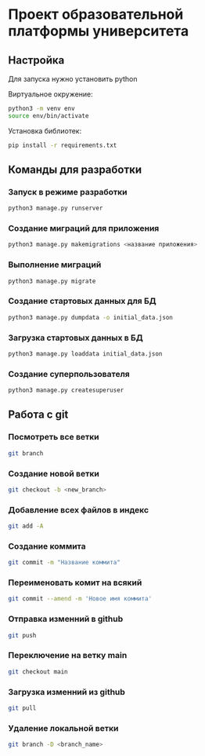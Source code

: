 # Проект образовательной платформы университета

## Настройка

Для запуска нужно установить python

Виртуальное окружение:

```sh
python3 -m venv env
source env/bin/activate
```

Установка библиотек:

```sh
pip install -r requirements.txt
```

## Команды для разработки

### Запуск в режиме разработки

```sh
python3 manage.py runserver
```

### Создание миграций для приложения

```sh
python3 manage.py makemigrations <название приложения>
```

### Выполнение миграций

```sh
python3 manage.py migrate
```

### Создание стартовых данных для БД

```sh
python3 manage.py dumpdata -o initial_data.json
```

### Загрузка стартовых данных в БД

```sh
python3 manage.py loaddata initial_data.json
```

### Создание суперпользователя

```sh
python3 manage.py createsuperuser
```

## Работа с git

### Посмотреть все ветки
```sh
git branch
```

### Создание новой ветки 
```sh
git checkout -b <new_branch>
```

### Добавление всех файлов в индекс
```sh
git add -A
```

### Создание коммита
```sh
git commit -m "Название коммита"
```

### Переименовать комит на всякий
```sh
git commit --amend -m 'Новое имя коммита'   
``` 

### Отправка изменний в github
```sh
git push
``` 

### Переключение на ветку main
```sh
git checkout main
``` 

### Загрузка изменний из github
```sh
git pull
``` 

### Удаление локальной ветки
```sh
git branch -D <branch_name>
``` 
